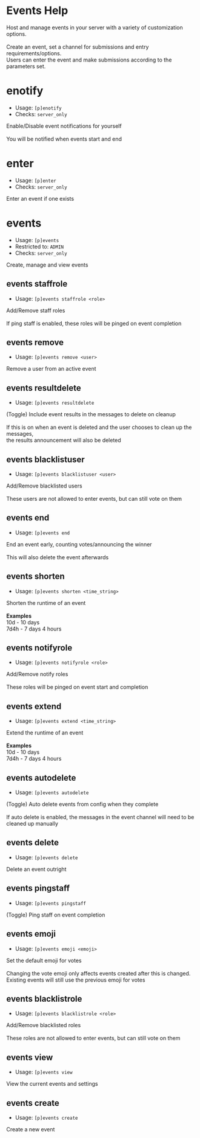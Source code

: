 # Events Help

Host and manage events in your server with a variety of customization options.<br/><br/>Create an event, set a channel for submissions and entry requirements/options.<br/>Users can enter the event and make submissions according to the parameters set.

# enotify
 - Usage: `[p]enotify `
 - Checks: `server_only`

Enable/Disable event notifications for yourself<br/><br/>You will be notified when events start and end

# enter
 - Usage: `[p]enter `
 - Checks: `server_only`

Enter an event if one exists

# events
 - Usage: `[p]events `
 - Restricted to: `ADMIN`
 - Checks: `server_only`

Create, manage and view events

## events staffrole
 - Usage: `[p]events staffrole <role> `

Add/Remove staff roles<br/><br/>If ping staff is enabled, these roles will be pinged on event completion

## events remove
 - Usage: `[p]events remove <user> `

Remove a user from an active event

## events resultdelete
 - Usage: `[p]events resultdelete `

(Toggle) Include event results in the messages to delete on cleanup<br/><br/>If this is on when an event is deleted and the user chooses to clean up the messages,<br/>the results announcement will also be deleted

## events blacklistuser
 - Usage: `[p]events blacklistuser <user> `

Add/Remove blacklisted users<br/><br/>These users are not allowed to enter events, but can still vote on them

## events end
 - Usage: `[p]events end `

End an event early, counting votes/announcing the winner<br/><br/>This will also delete the event afterwards

## events shorten
 - Usage: `[p]events shorten <time_string> `

Shorten the runtime of an event<br/><br/>**Examples**<br/>10d - 10 days<br/>7d4h - 7 days 4 hours

## events notifyrole
 - Usage: `[p]events notifyrole <role> `

Add/Remove notify roles<br/><br/>These roles will be pinged on event start and completion

## events extend
 - Usage: `[p]events extend <time_string> `

Extend the runtime of an event<br/><br/>**Examples**<br/>10d - 10 days<br/>7d4h - 7 days 4 hours

## events autodelete
 - Usage: `[p]events autodelete `

(Toggle) Auto delete events from config when they complete<br/><br/>If auto delete is enabled, the messages in the event channel will need to be cleaned up manually

## events delete
 - Usage: `[p]events delete `

Delete an event outright

## events pingstaff
 - Usage: `[p]events pingstaff `

(Toggle) Ping staff on event completion

## events emoji
 - Usage: `[p]events emoji <emoji> `

Set the default emoji for votes<br/><br/>Changing the vote emoji only affects events created after this is changed.<br/>Existing events will still use the previous emoji for votes

## events blacklistrole
 - Usage: `[p]events blacklistrole <role> `

Add/Remove blacklisted roles<br/><br/>These roles are not allowed to enter events, but can still vote on them

## events view
 - Usage: `[p]events view `

View the current events and settings

## events create
 - Usage: `[p]events create `

Create a new event

